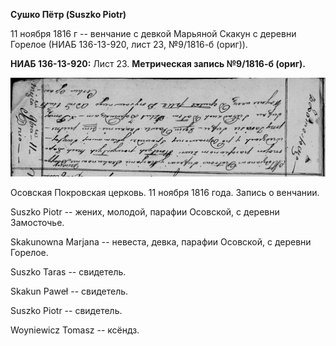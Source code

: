 **Сушко Пётр (Suszko Piotr)**

11 ноября 1816 г -- венчание с девкой Марьяной Скакун с деревни Горелое
(НИАБ 136-13-920, лист 23, №9/1816-б (ориг)).

**НИАБ 136-13-920:** Лист 23. **Метрическая запись №9/1816-б (ориг).**

![](./media/fcc95bfd703b29b3b1c1cfe7d804422335e848ea.png)

Осовская Покровская церковь. 11 ноября 1816 года. Запись о венчании.

Suszko Piotr -- жених, молодой, парафии Осовской, с деревни Замосточье.

Skakunowna Marjana -- невеста, девка, парафии Осовской, с деревни
Горелое.

Suszko Taras -- свидетель.

Skakun Paweł -- свидетель.

Suszko Piotr -- свидетель.

Woyniewicz Tomasz -- ксёндз.
